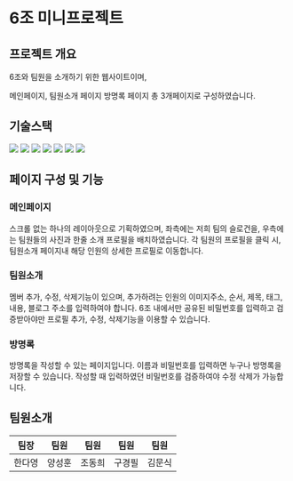 # 6조 미니프로젝트

## 프로젝트 개요
6조와 팀원을 소개하기 위한 웹사이트이며, 

메인페이지, 팀원소개 페이지 방명록 페이지 총 3개페이지로 구성하였습니다. 


## 기술스택
<img src="https://img.shields.io/badge/html5-E34F26?style=for-the-badge&logo=html5&logoColor=white"> <img src="https://img.shields.io/badge/css-1572B6?style=for-the-badge&logo=css3&logoColor=white"> <img src="https://img.shields.io/badge/javascript-F7DF1E?style=for-the-badge&logo=javascript&logoColor=black"> <img src="https://img.shields.io/badge/jquery-0769AD?style=for-the-badge&logo=jquery&logoColor=white"> <img src="https://img.shields.io/badge/firebase-FFCA28?style=for-the-badge&logo=firebase&logoColor=white"> <img src="https://img.shields.io/badge/bootstrap-7952B3?style=for-the-badge&logo=bootstrap&logoColor=white"> <img src="https://img.shields.io/badge/github-181717?style=for-the-badge&logo=github&logoColor=white"> 

## 페이지 구성 및 기능
### 메인페이지
스크롤 없는 하나의 레이아웃으로 기획하였으며, 좌측에는 저희 팀의 슬로건을, 
우측에는 팀원들의 사진과 한줄 소개 프로필을 배치하였습니다. 
각 팀원의 프로필을 클릭 시, 팀원소개 페이지내 해당 인원의 상세한 프로필로 이동합니다.


### 팀원소개
멤버 추가, 수정, 삭제기능이 있으며, 추가하려는 인원의 이미지주소, 순서, 제목, 태그, 내용, 블로그 주소를 입력하여야 합니다.
6조 내에서만 공유된 비밀번호를 입력하고 검증받아야만 프로필 추가, 수정, 삭제기능을 이용할 수 있습니다.


### 방명록 
방명록을 작성할 수 있는 페이지입니다. 이름과 비밀번호를 입력하면 누구나 방명록을 저장할 수 있습니다.
작성할 때 입력하였던 비밀번호를 검증하여야 수정 삭제가 가능합니다.

## 팀원소개
|팀장|팀원|팀원|팀원|팀원|
|:---:|:---:|:---:|:---:|:---:|
|한다영|양성훈|조동희|구경필|김문식|
